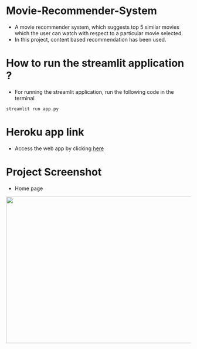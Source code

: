 # Movie-Recommender-System
- A movie recommender system, which suggests top 5 similar movies which the user can watch with respect to a particular movie selected. 
- In this project, content based recommendation has been used. 

# How to run the streamlit application ?
- For running the streamlit application, run the following code in the terminal
```
streamlit run app.py
```
# Heroku app link
- Access the web app by clicking [here](https://movie-recommendor-by-sagar.herokuapp.com/)

# Project Screenshot

- Home page
<img src="https://github.com/Sagar-Wadhwa-726/Movie-Recommendor-System/blob/master/ProjectScreenshots/Screenshot%202022-05-28%20204434.png" height="400" width="1210">
<br />



